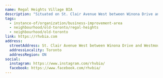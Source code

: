 ```yaml
---
name: Regal Heights Village BIA
description: "Situated on St. Clair Avenue West between Winona Drive and Westmount Avenue, Regal Heights Village BIA is centered on the headwaters of Garrison Creek. The main street, with its iconic streetcars, boasts a number of unique shops and restaurants as well as a renowned ballet school and an innovative neighbourhood gallery."
tags:
  - instance-of/organization/business-improvement-area
  - neighbourhood/old-toronto/regal-heights
  - neighbourhood/old-toronto
link: https://rhvbia.com
address:
  streetAddress: St. Clair Avenue West between Winona Drive and Westmount Avenue
  addressLocality: Toronto
  addressRegion: ON
social:
  instagram: https://www.instagram.com/rhvbia/
  facebook: https://www.facebook.com/rhvbia/
---
```

